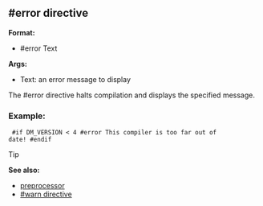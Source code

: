 ## #error directive

**Format:**
+   #error Text
<!-- -->
**Args:**
+   Text: an error message to display


The #error directive halts compilation and displays the
specified message.
### Example:

``` dm
 #if DM_VERSION < 4 #error This compiler is too far out of
date! #endif 
```


> [!TIP] 
> **See also:**
> +   [preprocessor](/ref/DM/preprocessor.md) 
> +   [#warn directive](/ref/DM/preprocessor/warn.md) <!-- -->